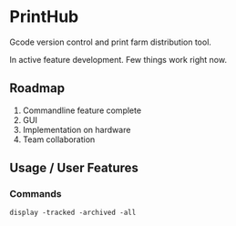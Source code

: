 # PrintHub
 Gcode version control and print farm distribution tool.

 In active feature development. Few things work right now.

## Roadmap
1. Commandline feature complete
2. GUI
3. Implementation on hardware
4. Team collaboration

## Usage / User Features
### Commands
`display -tracked -archived -all`

